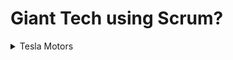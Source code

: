 # Giant Tech using Scrum?

<details>
    <summary>
        Tesla Motors
    </summary>
Search Results

Web Developer | Tesla Motors | Tesla Motors

Web Developer | Tesla Motors

Solid understanding of the software development lifecycle and familiarity with modern Agile development methodologies (XP, Scrum, etc). Excellent organization ...

Product Analyst | Tesla Motors | Tesla Motors

Product Analyst | Tesla Motors

... and resolve requirements during design, development, testing, and release; AttendSCRUM and field questions from the development team and offer solutions ...

Senior Application Developer .NET | Tesla Motors | Tesla Motors

First Responders | Tesla Motors

Agile/SCRUM Software Development Process experience is a plus. · Expertise in designing and developing webservices using WEB API, WCF. Education:.

Sr Application Developer | Tesla Motors | Tesla Motors

Sr Application Developer | Tesla Motors

Ability to multi-task and manage multiple assignments in a fast-paced environment. Agile/SCRUM Software Development Process experience is a plus. Apply ...

Sr Application Developer | Tesla Motors | Tesla Motors

Sr Application Developer | Tesla Motors

Agile/SCRUM Software Development Process experience is a plus. MS/BS Computer Science, or the equivalent in experience, with evidence of exceptional ...

Sr Application Developer | Tesla Motors | Tesla Motors

Sr Application Developer | Tesla Motors

Ability to multi-task and manage multiple assignments in a fast-paced environment. Agile/SCRUM Software Development Process experience is a plus. Apply ...

Sr Application Developer | Tesla Motors | Tesla Motors

Sr Application Developer | Tesla Motors

Agile/SCRUM Software Development Process experience is a plus. MS/BS Computer Science, or the equivalent in experience, with evidence of exceptional ...

Online Business Systems Analyst | Tesla Motors | Tesla Motors

First Responders | Tesla Motors

... and resolve requirements during design, development, testing, and release. · AttendSCRUM and field questions from the development team. Requirements.

Sr Application Developer | Tesla Motors | Tesla Motors

Sr Application Developer | Tesla Motors

Ability to multi-task and manage multiple assignments in a fast-paced environment. Agile/SCRUM Software Development Process experience is a plus. Apply ...

Senior Application Developer .NET | Tesla Motors | Tesla Motors

First Responders | Tesla Motors

Agile/SCRUM Software Development Process experience is a plus. · Expertise in designing and developing webservices using WEB API, WCF. Education:.

Sr. Application Developer | Tesla Motors | Tesla Motors

Sr. Application Developer | Tesla Motors

Agile/SCRUM Software Development Process experience is a plus. MS/BS Computer Science, or the equivalent in experience, with evidence of exceptional ...

Sr Application Developer | Tesla Motors | Tesla Motors

Sr Application Developer | Tesla Motors

Java and other open source technologies is a plus. Unit Testing and Continuous Integration. Agile/SCRUM Software Development Process experience is a plus.

Sr. Engineer - Vehicle Engineering | Tesla Motors | Tesla Motors

First Responders | Tesla Motors

... type quality assurance methods. Ability to state facts and not speculate about intangibles. Experience with JIRA, Tableau, Scrum or Kanban is preferred. Apply ...

Sr Application Developer | Tesla Motors | Tesla Motors

Sr Application Developer | Tesla Motors

Ability to multi-task and manage multiple assignments in a fast-paced environment. Agile/SCRUM Software Development Process experience is a plus. Apply ...

Javascript Integration Specialist | Tesla Motors | Tesla Motors

First Responders | Tesla Motors

Solid understanding of the software development lifecycle, and familiarity with and embracer of modern Agile development methodologies (XP, Scrum, etc).

.Net Developer | Tesla Motors | Tesla Motors

.Net Developer | Tesla Motors

Ability to multi-task and manage multiple assignments in a fast-paced environment. Agile/SCRUM Software Development Process experience is a plus. Apply ...

Software Engineering Program Manager - Tesla Energy | Tesla Motors ...

First Responders | Tesla Motors...

Strong working knowledge of waterfall and Agile development methods (Scrum and Kanban) and release planning. Background with UI rapid prototyping and ...

Sr. Javascript Developer | Tesla Motors | Tesla Motors

Sr. Javascript Developer | Tesla Motors

Solid understanding of the software development lifecycle, and familiarity with and embracer of modern Agile development methodologies (XP, Scrum, etc).

Sr. Javascript Developer | Tesla Motors | Tesla Motors

Sr. Javascript Developer | Tesla Motors

Solid understanding of the software development lifecycle, and familiarity with and embracer of modern Agile development methodologies (XP, Scrum, etc).

Business Analyst | Tesla Motors | Tesla Motors

Jobs at Tesla | Tesla Motors

... in manufacturing environment highly desirable; Demonstrated experience in Agile (preferably Scrum) environment; Supply Chain certification highly desirable ...

How about searching for the more general term Agile?

site:https://www.teslamotors.com/careers agile - Google Search

QA Engineer | Tesla Motors | Tesla Motors

QA Engineer | Tesla Motors

Looking for a highly motivated individual who is comfortable with Agile environment. This Role requires a self-starter with the ability to manage day to day tasks.

Software Engineering Program Manager - Tesla Energy | Tesla Motors ...

First Responders | Tesla Motors...

The candidate will understand the scope of system development, create software development plans and schedules for teams following Agile software ...

Jobs at Tesla | Tesla Motors

Jobs at Tesla | Tesla Motors

We work in small, focused teams that are agile, efficient and focused on excellence. The pace is fast, the work is stimulating, structure is limited and innovation is ...

Sr. QA Engineer | Tesla Motors | Tesla Motors

Sr. QA Engineer | Tesla Motors

Looking for a highly motivated individual who is comfortable with Agile environment. Keeping cool, being detail-oriented and remaining approachable are a ...

Web Developer | Tesla Motors | Tesla Motors

Web Developer | Tesla Motors

Experience with Drupal a huge plus. Solid understanding of the software development lifecycle and familiarity with modern Agile development methodologies.

Business Analyst | Tesla Motors | Tesla Motors

Jobs at Tesla | Tesla Motors

... delivering, and supporting business transformation in an agile solution development environment using both in-house developed and purchased applications.

Applications Developer - PHP , 北京 | Tesla Motors | Tesla Motors

First Responders | Tesla Motors...

Drupal Development Experience; Agile Development Experience; Mobile programming knowledge (iOS, Android). Soft skills. Fluent in English; Leadership skills.

Web Developer | Tesla Motors | Tesla Motors

Web Developer | Tesla Motors

Solid understanding of the software development lifecycle and familiarity with modernAgile development methodologies (XP, Scrum, etc). Excellent organization ...

User Experience Designer | Tesla Motors | Tesla Motors

User Experience Designer | Tesla Motors

Experience with Agile development process a plus. Experience with AngularJS is a plus. Experience working on cross functional projects with users of all levels ...

Product Analyst | Tesla Motors | Tesla Motors

Product Analyst | Tesla Motors

... test execution; Familiarity with an Agile development process and demonstrated project management experience in managing complex, high stress projects ...

Senior Application Developer .NET | Tesla Motors | Tesla Motors

First Responders | Tesla Motors

Agile/SCRUM Software Development Process experience is a plus. · Expertise in designing and developing webservices using WEB API, WCF. Education:.

Senior Product Systems Analyst | Tesla Motors | Tesla Motors

First Responders | Tesla Motors...

... Experience working in a manufacturing or production environment; Experience building product feature set in an agile manner; Proven track record of leading ...

Sr Performance & Scalability Test Engineer | Tesla Motors | Tesla Motors

First Responders | Tesla Motors...

Our agile environment strives for best practices of tools development and test automation frameworks development suitable for platform testing and QA ...

Sr. MES Applications Developer | Tesla Motors | Tesla Motors

First Responders | Tesla Motors...

... Typescript, JavaScript, HTML5 and CSS3; Work with talented engineers and product visionaries to implement features using Agile development processes ...

Online Business Systems Analyst | Tesla Motors | Tesla Motors

First Responders | Tesla Motors

... functional specifications, technical specifications, test cases, test execution, and release management. · Familiarity with an Agile development process. Apply ...

Application Software Engineer | Tesla Motors | Tesla Motors

First Responders | Tesla Motors...

Experience with standard version control systems (Git), build systems (Makefiles/Scons), and release management tools (Jenkins, Jira); Familiarity with agile ...

Sr Application Developer | Tesla Motors | Tesla Motors

Sr Application Developer | Tesla Motors

Ability to multi-task and manage multiple assignments in a fast-paced environment.Agile/SCRUM Software Development Process experience is a plus. Apply ...

Sr. Engineer- Lighting Systems | Tesla Motors | Tesla Motors

First Responders | Tesla Motors...

... designing and delivering entire systems rather than just components as you work with a lean and agile team of the best automotive engineers in the industry.

Sr. Javascript Developer | Tesla Motors | Tesla Motors

Sr. Javascript Developer | Tesla Motors

Solid understanding of the software development lifecycle, and familiarity with and embracer of modern Agile development methodologies (XP, Scrum, etc).

Staff Engineer- Exterior Systems (Wipers) | Tesla Motors | Tesla Motors

First Responders | Tesla Motors...

... designing and delivering entire systems rather than just components as you work with a lean and agile team of the best automotive engineers in the industry.

Sr. Engineer- Interior Systems | Tesla Motors | Tesla Motors

First Responders | Tesla Motors...

... full vehicle engineer – designing and delivering systems rather than just components as you work with a lean and agile team of the best automotive engineers ...

Diagnostic engineering intern | Tesla Motors | Tesla Motors

First Responders | Tesla Motors...

This person will learn quickly and work well in a small agile team; they must also be able to easily make connections within the worldwide Tesla organization to ...

Senior Mechanical Design Engineer- Interior Systems | Tesla Motors ...

First Responders | Tesla Motors...

... full vehicle engineer – designing and delivering systems rather than just components as you work with a lean and agile team of the best automotive engineers ...

Sr. DevOps Engineer | Tesla Motors | Tesla Motors

Sr. DevOps Engineer | Tesla Motors

... Post functions and proficient with Script runner to incorporate workflow customizations; Help users implement the Jira Agile model of Project development ...

CAD Engineer- Interior Systems | Tesla Motors | Tesla Motors

First Responders | Tesla Motors...

... full vehicle engineer – designing and delivering systems rather than just components as you work with a lean and agile team of the best automotive engineers ...

Mechanical Design Engineer - Closures Systems | Tesla Motors ...

First Responders | Tesla Motors...

... designing and delivering systems rather than just components as you work with a lean and agile team of the best automotive engineers in the industry.

Senior Data Engineer | Tesla Motors | Tesla Motors

Senior Data Engineer | Tesla Motors

Work with Business Analysts, Application Developers and Data Scientists to implement solutions using agile methodologies. Requirements. 4+ years designing, ...

Engineer- Interior Systems | Tesla Motors | Tesla Motors

Engineer- Interior Systems | Tesla Motors

... full vehicle engineer – designing and delivering systems rather than just components as you work with a lean and agile team of the best automotive engineers ...

Sr. Application Developer | Tesla Motors | Tesla Motors

Sr. Application Developer | Tesla Motors

Agile/SCRUM Software Development Process experience is a plus. MS/BS Computer Science, or the equivalent in experience, with evidence of exceptional ...

Senior Mechanical Design Engineer - Seating Systems | Tesla Motors ...

First Responders | Tesla Motors...

... full vehicle engineer – designing and delivering systems rather than just components as you work with a lean and agile team of the best automotive engineers ...

Engineer-Closures Systems | Tesla Motors | Tesla Motors

First Responders | Tesla Motors

... lean and agile team of the best automotive engineers in the industry. You will report to the Manager of Closures Systems Engineering and this position resides ...

Test Automation Engineer - Embedded Systems, Tesla Energy | Tesla ...

First Responders | Tesla Motors...

... with development and design team on design for test standards. o Ensure that all testing is completed automatically in-line with the Agile development cycles.

Communications intern | Tesla Motors | Tesla Motors

Communications intern | Tesla Motors

... must be solution oriented, flexible, self-driving and have the ability to change course quickly, think big and start small, and thrive in a highly agile environment.

Test Engineer - Chassis Controls Validation | Tesla Motors | Tesla ...

First Responders | Tesla Motors...

To support the highly agile and aggressive Tesla development process, the system validation team designs and implements powerful automated test systems for ...

Sr Localization Program Manager, Technical Publications - Tesla Motors

First Responders | Tesla Motors...

Agile and/or XP (Extreme Programming) background a plus. Experience with XML DITA a plus. Experience handling translation files and review cycles a plus.

Sr. Applications Developer | Tesla Motors | Tesla Motors

Sr. Applications Developer | Tesla Motors

... Golang specific idiomatic, test-driven style; Work with talented engineers and product visionaries to implement features using Agile development processes ...

Sr. Applications Developer - .NET, 北京 | Tesla Motors | Tesla Motors

First Responders | Tesla Motors...

Nice to have. Web Frontend knowledge; Agile Development Experience; Mobile programming knowledge. Soft skills. Fluent in English; Leadership skills. Apply ...

Sr Application Developer | Tesla Motors | Tesla Motors

Sr Application Developer | Tesla Motors

Java and other open source technologies is a plus. Unit Testing and Continuous Integration. Agile/SCRUM Software Development Process experience is a plus.

Manufacturing Engineer | Tesla Motors | Tesla Motors

First Responders | Tesla Motors...

Tesla is a demanding and fast-paced environment where you will work as part of a strong, agile and highly motivated team to accomplish some of the most ...

Product Life Cycle Manager | Tesla Motors | Tesla Motors

Product Life Cycle Manager | Tesla Motors

... in manufacturing with project management experience; Experience working with Contract Manufacturers; Experience with PLM Systems (ENOVIA, Agile, etc.) ...

Javascript Integration Specialist | Tesla Motors | Tesla Motors

First Responders | Tesla Motors

Solid understanding of the software development lifecycle, and familiarity with and embracer of modern Agile development methodologies (XP, Scrum, etc).

.Net Developer | Tesla Motors | Tesla Motors

.Net Developer | Tesla Motors

Ability to multi-task and manage multiple assignments in a fast-paced environment.Agile/SCRUM Software Development Process experience is a plus. Apply ...

Software Development Engineer - Tesla Energy User Interfaces ...

First Responders | Tesla Motors...

o Experience working in an Agile development environment and a continuous deployment process. o Ability to multi-task, prioritize and work in an extremely ...

Technical Product Manager - Tesla Energy Site Master | Tesla Motors ...

First Responders | Tesla Motors...

o Experience working in an Agile development environment. o Ability to multi-task, prioritize and work in an extremely fast-paced, collaborative environment.

Culinary General Manager, Global Workplace | Tesla Motors | Tesla ...

First Responders | Tesla Motors...

Dynamic and agile - This person needs to be dynamic enough to switch from working the front of house customers then switch to employee relations in the back ...

Mechanical Design Engineer - Door Handles | Tesla Motors | Tesla ...

First Responders | Tesla Motors...

... designing and delivering systems rather than just components as you work with a lean and agile team of the best automotive engineers in the industry.

Web Application UX/UI Designer | Tesla Motors | Tesla Motors

First Responders | Tesla Motors

... CSS/Dynamic HTML/coding experience a plus; Experience with Agile development process a plus; Experience working on cross functional projects with users ...

Mechanical Design Engineer - Roof Systems | Tesla Motors | Tesla ...

First Responders | Tesla Motors...

... designing and delivering systems rather than just components as you work with a lean and agile team of the best automotive engineers in the industry.

Technical Product Manager and Architect - Tesla Energy User ...

https://www.teslamotors.com/.../......

o Experience working in an Agile development environment and establishing a continuous deployment process. o Ability to multi-task, prioritize and work in an ...

Mechanical Design Engineer - Glass | Tesla Motors | Tesla Motors

First Responders | Tesla Motors

... designing and delivering systems rather than just components as you work with a lean and agile team of the best automotive engineers in the industry.

UX/UI Designer and Development lead, Tesla Energy | Tesla Motors ...

First Responders | Tesla Motors...

o Experience working in an Agile development environment and a continuous deployment process. o Ability to multi-task, prioritize and work in an extremely ...

</details>
